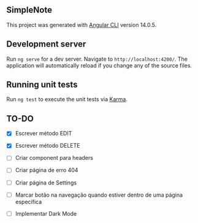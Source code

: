 ## SimpleNote

This project was generated with [Angular CLI](https://github.com/angular/angular-cli) version 14.0.5.

## Development server

Run `ng serve` for a dev server. Navigate to `http://localhost:4200/`. The application will automatically reload if you change any of the source files.

## Running unit tests

Run `ng test` to execute the unit tests via [Karma](https://karma-runner.github.io).

## TO-DO
- [X] Escrever método EDIT
- [X] Escrever método DELETE
- [ ] Criar component para headers
- [ ] Criar página de erro 404
- [ ] Criar página de Settings
- [ ] Marcar botão na navegação quando estiver dentro de uma página específica
- [ ] Implementar Dark Mode

